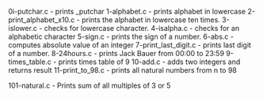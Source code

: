 0i-putchar.c - prints _putchar
1-alphabet.c - prints alphabet in lowercase
2-print_alphabet_x10.c - prints the alphabet in lowercase ten times.
3-islower.c - checks for lowercase character.
4-isalpha.c - checks for an alphabetic character
5-sign.c - prints the sign of a number.
6-abs.c - computes absolute value of an integer
7-print_last_digit.c - prints last digit of a number.
8-24hours.c - prints Jack Bauer from 00:00 to 23:59
9-times_table.c - prints times table of 9
10-add.c - adds two integers and returns result
11-print_to_98.c - prints all natural numbers from n to 98

101-natural.c - Prints sum of all multiples of 3 or 5
